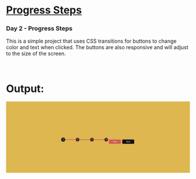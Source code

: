# [Progress Steps](https://github.com/bradtraversy/50projects50days/tree/master/progress-steps)

### Day 2 - Progress Steps

This is a simple project that uses CSS transitions for buttons to change color and text when clicked. The buttons are also responsive and will adjust to the size of the screen. 

<br>

# Output:

<img src="Output.JPG" alt="DAY2">